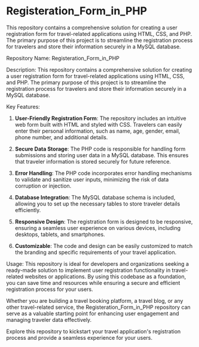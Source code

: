 # Registeration_Form_in_PHP
This repository contains a comprehensive solution for creating a user registration form for travel-related applications using HTML, CSS, and PHP. The primary purpose of this project is to streamline the registration process for travelers and store their information securely in a MySQL database.

Repository Name: Registeration_Form_in_PHP

Description:
This repository contains a comprehensive solution for creating a user registration form for travel-related applications using HTML, CSS, and PHP. The primary purpose of this project is to streamline the registration process for travelers and store their information securely in a MySQL database.

Key Features:
1. **User-Friendly Registration Form**: The repository includes an intuitive web form built with HTML and styled with CSS. Travelers can easily enter their personal information, such as name, age, gender, email, phone number, and additional details.

2. **Secure Data Storage**: The PHP code is responsible for handling form submissions and storing user data in a MySQL database. This ensures that traveler information is stored securely for future reference.

3. **Error Handling**: The PHP code incorporates error handling mechanisms to validate and sanitize user inputs, minimizing the risk of data corruption or injection.

4. **Database Integration**: The MySQL database schema is included, allowing you to set up the necessary tables to store traveler details efficiently.

5. **Responsive Design**: The registration form is designed to be responsive, ensuring a seamless user experience on various devices, including desktops, tablets, and smartphones.

6. **Customizable**: The code and design can be easily customized to match the branding and specific requirements of your travel application.

Usage:
This repository is ideal for developers and organizations seeking a ready-made solution to implement user registration functionality in travel-related websites or applications. By using this codebase as a foundation, you can save time and resources while ensuring a secure and efficient registration process for your users.

Whether you are building a travel booking platform, a travel blog, or any other travel-related service, the Registeration_Form_in_PHP repository can serve as a valuable starting point for enhancing user engagement and managing traveler data effectively.

Explore this repository to kickstart your travel application's registration process and provide a seamless experience for your users.
